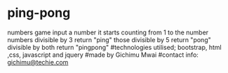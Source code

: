 # ping-pong
numbers game
input a number
it starts counting from 1 to the number
numbers divisible by 3 return "ping"
those divisible by 5 return "pong"
divisible by both return "pingpong"
#technologies utilised; bootstrap, html ,css, javascript and jquery
#made by Gichimu Mwai 
#contact info: gichimu@techie.com
